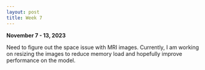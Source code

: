 ```yaml
---
layout: post
title: Week 7
---
```

**November 7 - 13, 2023**

Need to figure out the space issue with MRI images. Currently, I am working on resizing the images to reduce memory load and hopefully improve performance on the model. 
